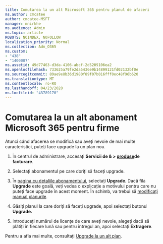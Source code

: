 ```yaml
---
title: Comutarea la un alt Microsoft 365 pentru planul de afaceri
ms.author: cmcatee
author: cmcatee-MSFT
manager: mnirkhe
ms.audience: Admin
ms.topic: article
ROBOTS: NOINDEX, NOFOLLOW
localization_priority: Normal
ms.collection: Adm_O365
ms.custom:
- "438"
- "1400007"
ms.assetid: 49d77463-d3da-4106-abcf-2d5209106ea2
ms.openlocfilehash: 733625a79fe2da5436e9b14899121fd02132bf0e
ms.sourcegitcommit: 89ae9e8b36d1980f89f07b016fff0ec48f96b620
ms.translationtype: MT
ms.contentlocale: ro-RO
ms.lasthandoff: 04/23/2020
ms.locfileid: "43789170"
---
```

# <a name="switch-to-a-different-microsoft-365-for-business-subscription"></a>Comutarea la un alt abonament Microsoft 365 pentru firme

Atunci când afacerea se modifică sau aveți nevoie de mai multe caracteristici, puteți face upgrade la un plan nou.
  
1. În centrul de administrare, accesați **Servicii de & \> [produse](https://go.microsoft.com/fwlink/p/?linkid=842054)de facturare**.

2. Selectați abonamentul pe care doriți să faceți upgrade.

3. În [pagina cu detaliile abonamentului](https://admin.microsoft.com/AdminPortal/Home#/subscriptions/webdirect%252F0dbaa202-d590-4529-98c2-a5e2ebaac702), selectați **Upgrade**.  Dacă fila **Upgrade** este goală, veți vedea o explicație a motivului pentru care nu puteți face upgrade în acest moment. În schimb, va trebui să [modificați manual planurile](https://docs.microsoft.com/microsoft-365/commerce/subscriptions/change-plans-manually?view=o365-worldwide).

4. Găsiți planul la care doriți să faceți upgrade, apoi selectați butonul **Upgrade.**

5. Introduceți numărul de licențe de care aveți nevoie, alegeți dacă să plătiți în fiecare lună sau pentru întregul an, apoi selectați **Extragere**.

Pentru a afla mai multe, consultați [Upgrade la un alt plan](https://docs.microsoft.com/office365/admin/subscriptions-and-billing/upgrade-to-different-plan).
